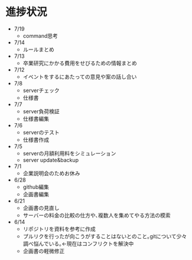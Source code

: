 # 進捗状況

- 7/19
	- command思考
- 7/14
	- ルールまとめ
- 7/13
	- 卒業研究にかかる費用をせびるための情報まとめ
- 7/12
	- イベントをするにあたっての意見や案の話し合い
- 7/8
	- serverチェック
	- 仕様書
- 7/7
	- server負荷検証
	- 仕様書編集
- 7/6
	- serverのテスト
	- 仕様書作成
- 7/5
	- serverの月額利用料をシミュレーション
	- server update&backup
- 7/1
	- 企業説明会のためお休み
- 6/28
	- github編集
	- 企画書編集
- 6/21
	- 企画書の見直し
	- サーバーの料金の比較の仕方や､複数人を集めてやる方法の模索
- 6/14
	- リポジトリを資料を参考に作成
	- プルリクを行ったが向こうがすることはないとのこと｡gitについて少々調べ悩んでいる｡<-現在はコンフリクトを解決中
	- 企画書の軽微修正
